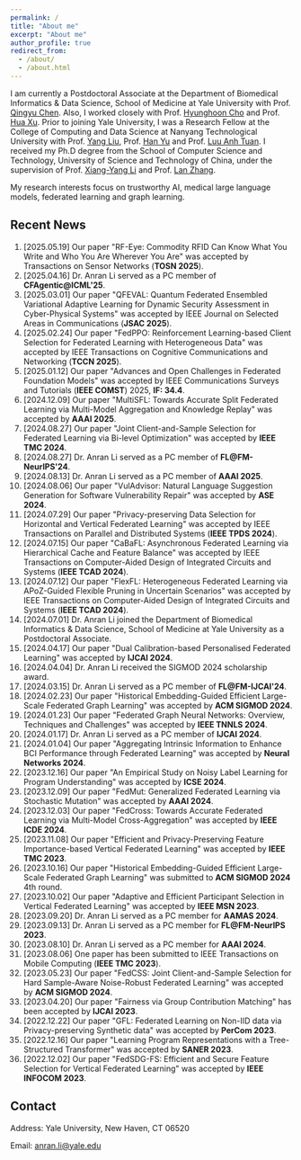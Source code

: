 ```yaml
---
permalink: /
title: "About me"
excerpt: "About me"
author_profile: true
redirect_from: 
  - /about/
  - /about.html
---
```

I am currently a Postdoctoral Associate at the Department of Biomedical Informatics & Data Science, School of Medicine at Yale University with Prof. [Qingyu Chen](https://sites.google.com/view/qingyuchen/home). Also, I worked closely with Prof. [Hyunghoon Cho](https://hhcho.com/) and Prof. [Hua Xu](https://medicine.yale.edu/profile/hua-xu/). Prior to joining Yale University, I was a Research Fellow at the College of Computing and Data Science at Nanyang Technological University with Prof. [Yang Liu](https://personal.ntu.edu.sg/yangliu/), Prof. [Han Yu](https://personal.ntu.edu.sg/han.yu/) and Prof. [Luu Anh Tuan](https://tuanluu.github.io/). I received my Ph.D degree from the School of Computer Science and Technology, University of Science and Technology of China, under the supervision of Prof. [Xiang-Yang Li](http://staff.ustc.edu.cn/~xiangyangli/index.html) and Prof. [Lan Zhang](http://cs.ustc.edu.cn/2020/0706/c23235a460088/page.htm). 

My research interests focus on trustworthy AI, medical large language models, federated learning and graph learning. 


Recent News
------
1. [2025.05.19] Our paper "RF-Eye: Commodity RFID Can Know What You Write and Who You Are Wherever You Are" was accepted by Transactions on Sensor Networks (**TOSN 2025**). 
2. [2025.04.16] Dr. Anran Li served as a PC member of **CFAgentic@ICML'25**. 
3. [2025.03.01] Our paper "QFEVAL: Quantum Federated Ensembled Variational Adaptive Learning for Dynamic Security Assessment in Cyber-Physical Systems" was accepted by IEEE Journal on Selected Areas in Communications (**JSAC 2025**). 
4. [2025.02.24] Our paper "FedPPO: Reinforcement Learning-based Client Selection for Federated Learning with Heterogeneous Data" was accepted by IEEE Transactions on Cognitive Communications and Networking (**TCCN 2025**). 
5. [2025.01.12] Our paper "Advances and Open Challenges in Federated Foundation Models" was accepted by IEEE Communications Surveys and Tutorials (**IEEE COMST**) 2025, **IF: 34.4**. 
6. [2024.12.09] Our paper "MultiSFL: Towards Accurate Split Federated Learning via Multi-Model Aggregation and Knowledge Replay" was accepted by **AAAI 2025**. 
7. [2024.08.27] Our paper "Joint Client-and-Sample Selection for Federated Learning via Bi-level Optimization" was accepted by **IEEE TMC 2024**.
8. [2024.08.27] Dr. Anran Li served as a PC member of **FL@FM-NeurIPS'24**. 
9. [2024.08.13] Dr. Anran Li served as a PC member of **AAAI 2025**.
10. [2024.08.06] Our paper "VulAdvisor: Natural Language Suggestion Generation for Software Vulnerability Repair" was accepted by **ASE 2024**. 
11. [2024.07.29] Our paper "Privacy-preserving Data Selection for Horizontal and Vertical Federated Learning" was accepted by IEEE Transactions on Parallel and Distributed Systems (**IEEE TPDS 2024**). 
12. [2024.07.15] Our paper "CaBaFL: Asynchronous Federated Learning via Hierarchical Cache and Feature Balance" was accepted by IEEE Transactions on Computer-Aided Design of Integrated Circuits and Systems (**IEEE TCAD 2024**). 
13. [2024.07.12] Our paper "FlexFL: Heterogeneous Federated Learning via APoZ-Guided Flexible Pruning in Uncertain Scenarios" was accepted by IEEE Transactions on Computer-Aided Design of Integrated Circuits and Systems (**IEEE TCAD 2024**). 
14. [2024.07.01] Dr. Anran Li joined the Department of Biomedical Informatics & Data Science, School of Medicine at Yale University as a Postdoctoral Associate. 
15. [2024.04.17] Our paper "Dual Calibration-based Personalised Federated Learning" was accepted by **IJCAI 2024**. 
16. [2024.04.04] Dr. Anran Li received the SIGMOD 2024 scholarship award. 
17. [2024.03.15] Dr. Anran Li served as a PC member of **FL@FM-IJCAI'24**. 
18. [2024.02.23] Our paper "Historical Embedding-Guided Efficient Large-Scale Federated Graph Learning" was accepted by **ACM SIGMOD 2024**. 
19. [2024.01.23] Our paper "Federated Graph Neural Networks: Overview, Techniques and Challenges" was accepted by **IEEE TNNLS 2024**.
20. [2024.01.17] Dr. Anran Li served as a PC member of **IJCAI 2024**.
21. [2024.01.04] Our paper "Aggregating Intrinsic Information to Enhance BCI Performance through Federated Learning" was accepted by **Neural Networks 2024**. 
22. [2023.12.16] Our paper "An Empirical Study on Noisy Label Learning for Program Understanding" was accepted by **ICSE 2024**.
23. [2023.12.09] Our paper "FedMut: Generalized Federated Learning via Stochastic Mutation" was accepted by **AAAI 2024**. 
24. [2023.12.03] Our paper "FedCross: Towards Accurate Federated Learning via Multi-Model Cross-Aggregation" was accepted by **IEEE ICDE 2024**.
25. [2023.11.08] Our paper "Efficient and Privacy-Preserving Feature Importance-based Vertical Federated Learning" was accepted by **IEEE TMC 2023**. 
26. [2023.10.16] Our paper "Historical Embedding-Guided Efficient Large-Scale Federated Graph Learning" was submitted to **ACM SIGMOD 2024** 4th round.
27. [2023.10.02] Our paper "Adaptive and Efficient Participant Selection in Vertical Federated Learning" was accepted by **IEEE MSN 2023**.
28. [2023.09.20] Dr. Anran Li served as a PC member for **AAMAS 2024**.
29. [2023.09.13] Dr. Anran Li served as a PC member for **FL@FM-NeurIPS 2023**. 
30. [2023.08.10] Dr. Anran Li served as a PC member for **AAAI 2024**.
31. [2023.08.06] One paper has been submitted to IEEE Transactions on Mobile Computing (**IEEE TMC 2023**).
32. [2023.05.23] Our paper "FedCSS: Joint Client-and-Sample Selection for Hard Sample-Aware Noise-Robust Federated Learning" was accepted by **ACM SIGMOD 2024**. 
33. [2023.04.20] Our paper "Fairness via Group Contribution Matching" has been accepted by **IJCAI 2023**.
34. [2022.12.22] Our paper "GFL: Federated Learning on Non-IID data via Privacy-preserving Synthetic data" was accepted by **PerCom 2023**.
35. [2022.12.16] Our paper "Learning Program Representations with a Tree-Structured Transformer" was accepted by **SANER 2023**.
36. [2022.12.02] Our paper "FedSDG-FS: Efficient and Secure Feature Selection for Vertical Federated Learning" was accepted by **IEEE INFOCOM 2023**. 


## Contact

Address: Yale University, New Haven, CT 06520

Email: anran.li@yale.edu 




